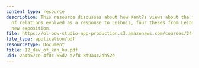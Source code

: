 ```yaml
---
content_type: resource
description: This resource discusses about how Kant?s views about the metaphysics
  of relations evolved as a response to Leibniz, four theses from Leibniz and Kant's
  new exposition.
file: https://ol-ocw-studio-app-production.s3.amazonaws.com/courses/24-201-topics-in-the-history-of-philosophy-kant-fall-2005/2a4b57ce4f0c65d2a7f88d9a4c2ab52e_12_dev_of_kan_hu.pdf
file_type: application/pdf
resourcetype: Document
title: 12_dev_of_kan_hu.pdf
uid: 2a4b57ce-4f0c-65d2-a7f8-8d9a4c2ab52e
---
```

